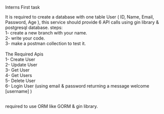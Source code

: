 Interns First task

It is required to create a database with one table User ( ID, Name, Email, Password, Age ), this service should provide 6 API calls using gin library & postgresql database.
steps:<br>
1- create a new branch with your name. <br>
2- write your code.<br> 
3- make a postman collection to test it.<br>
<br>
The Required Apis <br>
1- Create User <br>
2- Update User <br>
3- Get User <br>
4- Get Users <br>
5- Delete User <br>
6- Login User (using email & password returning a message welcome [username] )

<br>
required to use ORM like GORM & gin library.

